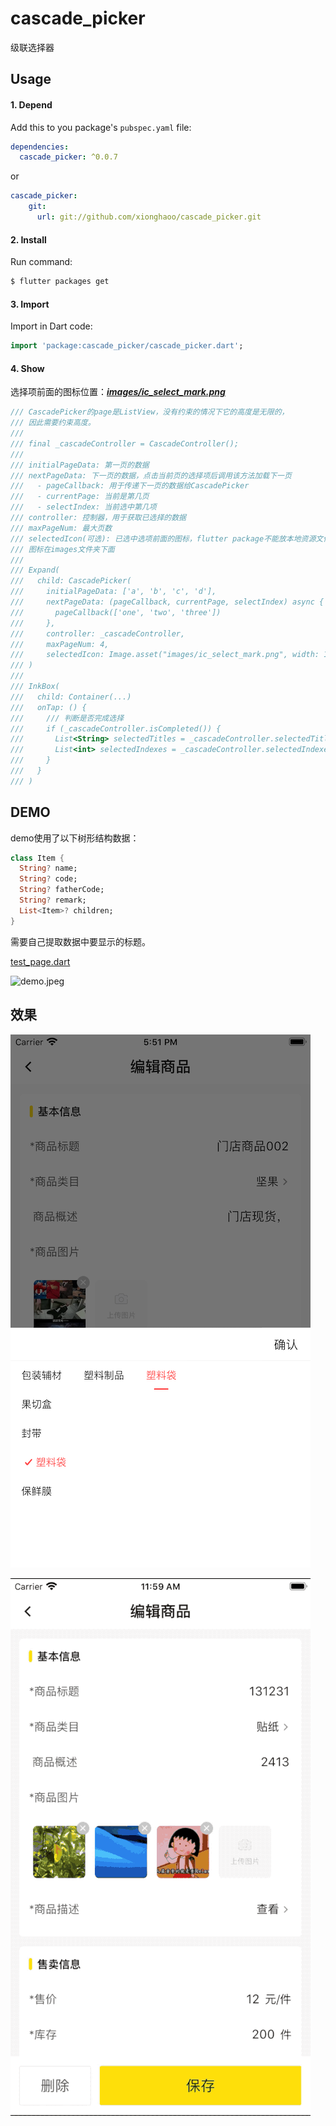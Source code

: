 # cascade_picker

级联选择器

## Usage

#### 1\. Depend

Add this to you package's `pubspec.yaml` file:

```yaml
dependencies:
  cascade_picker: ^0.0.7
```

or

```yaml
cascade_picker:
    git:
      url: git://github.com/xionghaoo/cascade_picker.git
```

#### 2\. Install

Run command:

```bash
$ flutter packages get
```

#### 3\. Import

Import in Dart code:

```dart
import 'package:cascade_picker/cascade_picker.dart';
```

#### 4\. Show

选择项前面的图标位置：[***images/ic_select_mark.png***][3]

```dart
/// CascadePicker的page是ListView，没有约束的情况下它的高度是无限的，
/// 因此需要约束高度。
///
/// final _cascadeController = CascadeController();
///
/// initialPageData: 第一页的数据
/// nextPageData: 下一页的数据，点击当前页的选择项后调用该方法加载下一页
///   - pageCallback: 用于传递下一页的数据给CascadePicker
///   - currentPage: 当前是第几页
///   - selectIndex: 当前选中第几项
/// controller: 控制器，用于获取已选择的数据
/// maxPageNum: 最大页数
/// selectedIcon(可选): 已选中选项前面的图标，flutter package不能放本地资源文件，因此需要从外部传入，
/// 图标在images文件夹下面
///
/// Expand(
///   child: CascadePicker(
///     initialPageData: ['a', 'b', 'c', 'd'],
///     nextPageData: (pageCallback, currentPage, selectIndex) async {
///       pageCallback(['one', 'two', 'three'])
///     },
///     controller: _cascadeController,
///     maxPageNum: 4,
///     selectedIcon: Image.asset("images/ic_select_mark.png", width: 10, height: 10, color: Colors.redAccent,),
/// )
///
/// InkBox(
///   child: Container(...)
///   onTap: () {
///     /// 判断是否完成选择
///     if (_cascadeController.isCompleted()) {
///       List<String> selectedTitles = _cascadeController.selectedTitles;
///       List<int> selectedIndexes = _cascadeController.selectedIndexes;
///     }
///   }
/// )
```

## DEMO

demo使用了以下树形结构数据：
```dart
class Item {
  String? name;
  String? code;
  String? fatherCode;
  String? remark;
  List<Item>? children;
}
```
需要自己提取数据中要显示的标题。

[test_page.dart][4]

![demo.jpeg][5]

## 效果

![Demo 1][1]

![demo 2][2]

[1]:https://github.com/xionghaoo/assets/blob/master/cascade_picker_1.png?raw=true
[2]:https://github.com/xionghaoo/assets/blob/master/cascade_picker_2.gif?raw=true
[3]:https://github.com/xionghaoo/cascade_picker/blob/master/images/ic_select_mark.png?raw=true
[4]:https://github.com/xionghaoo/cascade_picker/blob/master/demo/test_page.dart
[5]:https://github.com/xionghaoo/cascade_picker/blob/master/demo/demo.jpeg?raw=true